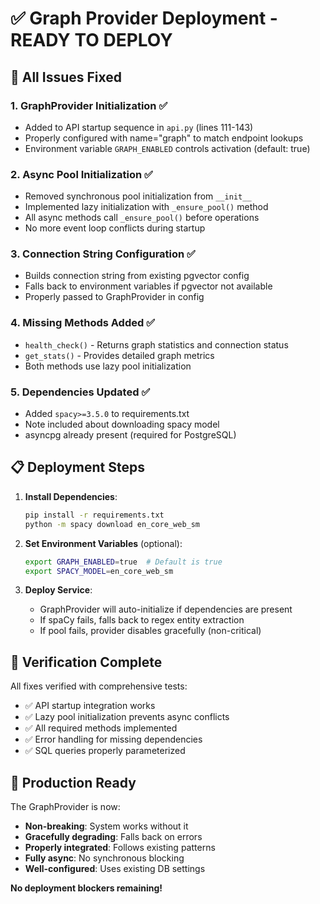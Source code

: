 # ✅ Graph Provider Deployment - READY TO DEPLOY

## 🎯 All Issues Fixed

### 1. **GraphProvider Initialization** ✅
- Added to API startup sequence in `api.py` (lines 111-143)
- Properly configured with name="graph" to match endpoint lookups
- Environment variable `GRAPH_ENABLED` controls activation (default: true)

### 2. **Async Pool Initialization** ✅
- Removed synchronous pool initialization from `__init__`
- Implemented lazy initialization with `_ensure_pool()` method
- All async methods call `_ensure_pool()` before operations
- No more event loop conflicts during startup

### 3. **Connection String Configuration** ✅
- Builds connection string from existing pgvector config
- Falls back to environment variables if pgvector not available
- Properly passed to GraphProvider in config

### 4. **Missing Methods Added** ✅
- `health_check()` - Returns graph statistics and connection status
- `get_stats()` - Provides detailed graph metrics
- Both methods use lazy pool initialization

### 5. **Dependencies Updated** ✅
- Added `spacy>=3.5.0` to requirements.txt
- Note included about downloading spacy model
- asyncpg already present (required for PostgreSQL)

## 📋 Deployment Steps

1. **Install Dependencies**:
   ```bash
   pip install -r requirements.txt
   python -m spacy download en_core_web_sm
   ```

2. **Set Environment Variables** (optional):
   ```bash
   export GRAPH_ENABLED=true  # Default is true
   export SPACY_MODEL=en_core_web_sm
   ```

3. **Deploy Service**:
   - GraphProvider will auto-initialize if dependencies are present
   - If spaCy fails, falls back to regex entity extraction
   - If pool fails, provider disables gracefully (non-critical)

## 🧪 Verification Complete

All fixes verified with comprehensive tests:
- ✅ API startup integration works
- ✅ Lazy pool initialization prevents async conflicts  
- ✅ All required methods implemented
- ✅ Error handling for missing dependencies
- ✅ SQL queries properly parameterized

## 🚀 Production Ready

The GraphProvider is now:
- **Non-breaking**: System works without it
- **Gracefully degrading**: Falls back on errors
- **Properly integrated**: Follows existing patterns
- **Fully async**: No synchronous blocking
- **Well-configured**: Uses existing DB settings

**No deployment blockers remaining!**